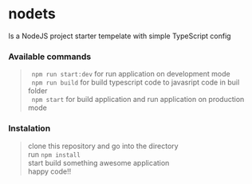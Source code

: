 # nodets
Is a NodeJS project starter tempelate with simple TypeScript config 

### Available commands
> ``` npm run start:dev``` for run application on development mode</br>
> ``` npm run build``` for build typescript code to javasript code in buil folder</br>
> ``` npm start``` for build application and run application on production mode</br>

### Instalation
> clone this repository and go into the directory</br>
> run ```npm install```</br>
> start build something awesome application</br>
> happy code!!</br>